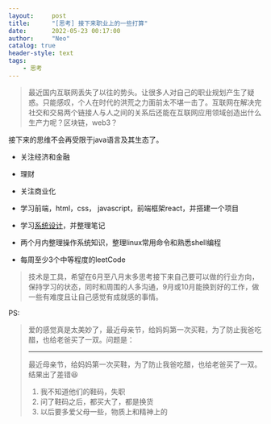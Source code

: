 ```yaml
---
layout:     post
title:      "[思考] 接下来职业上的一些打算"
date:       2022-05-23 00:17:00
author:     "Neo"
catalog: true
header-style: text
tags:
    - 思考 
---
```


> 最近国内互联网丢失了以往的势头。让很多人对自己的职业规划产生了疑惑。只能感叹，个人在时代的洪荒之力面前太不堪一击了。互联网在解决完社交和交易两个链接人与人之间的关系后还能在互联网应用领域创造出什么生产力呢？区块链，web3？

接下来的思维不会再受限于java语言及其生态了。

* 关注经济和金融
* 理财
* 关注商业化

* 学习前端，html，css， javascript，前端框架react，并搭建一个项目
* 学习[系统设计](https://www.educative.io/courses/grokking-the-system-design-interview)，并整理笔记
* 两个月内整理操作系统知识，整理linux常用命令和熟悉shell编程
* 每周至少3个中等程度的leetCode



> 技术是工具，希望在6月至八月末多思考接下来自己要可以做的行业方向，保持学习的状态，同时和周围的人多沟通，9月或10月能换到好的工作，做一些有难度且让自己感觉有成就感的事情。



PS:

> 爱的感觉真是太美妙了，最近母亲节，给妈妈第一次买鞋，为了防止我爸吃醋，也给老爸买了一双。问题是：
>
> ---
>
> 最近母亲节，给妈妈第一次买鞋，为了防止我爸吃醋，也给老爸买了一双。结果出了差错:laughing:
>
> 1. 我不知道他们的鞋码，失职
> 2. 问了鞋码之后，都买大了，都是换货
> 3. 以后要多爱父母一些，物质上和精神上的
>





